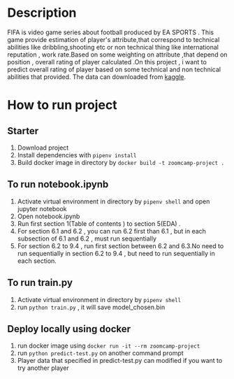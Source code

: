# Description

FIFA is video game series about football produced by EA SPORTS .
This game provide estimation of player's attribute,that correspond 
to technical abilities  like dribbling,shooting etc or non technical
thing like international reputation , work rate.Based on some weighting
on attribute ,that depend on position , overall rating of player calculated 
.On this project , i want to predict overall rating of player based on some
technical and non technical abilities that provided. The data can downloaded from 
[kaggle](https://www.kaggle.com/karangadiya/fifa19).

# How to run project

## Starter
1. Download project 
2. Install dependencies with `pipenv install` 
3. Build docker image in directory by `docker build -t zoomcamp-project .`

## To run notebook.ipynb
1. Activate virtual environment in directory by `pipenv shell` and open jupyter notebook
2. Open notebook.ipynb
3. Run first section 1(Table of contents ) to section 5(EDA) . 
4. For section 6.1 and 6.2 , you can run 6.2 first than 6.1 , but in each subsection of 6.1 and 6.2 , must run sequentially
5. For section 6.2 to 9.4 , run first section between 6.2 and 6.3.No need to run sequentially in section 6.2 to 9.4 , but need to run sequentially in each section.

## To run train.py
1. Activate virtual environment in directory by `pipenv shell`
2. run `python train.py` , it will save model_chosen.bin

## Deploy locally using docker
1. run docker image using `docker run -it --rm zoomcamp-project`
2. run `python predict-test.py` on another command prompt 
3. Player data that specified in predict-test.py can modified if you want to try another player 

